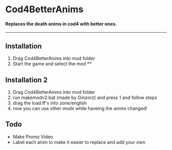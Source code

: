 # Cod4BetterAnims
#### Replaces the death anims in cod4 with better ones.

***

## Installation
1. Drag Cod4BetterAnims into mod folder
2. Start the game and select the mod
**
## Installation 2
1. Drag Cod4BetterAnims into mod folder
2. run makemodv2.bat (made by Gmzorz) and press 1 and follow steps
3. drag the load.ff's into zone/english
4. now you can use other mods while haveing the anims changed!

## Todo
* Make Promo Video
* Label each anim to make it easier to replace and add your own


